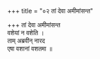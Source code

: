 +++
title = "०२ तां देवा अमीमांसन्त"

+++
तां देवा अमीमांसन्त  
वशेयां न वशेति ।  
ताम् अब्रवीन् नारद  
एषा वशानां वशतमा ॥
